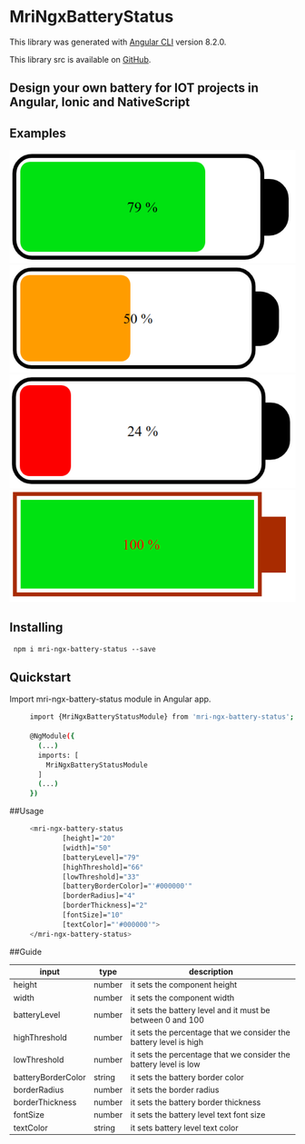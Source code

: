 # MriNgxBatteryStatus

This library was generated with [Angular CLI](https://github.com/angular/angular-cli) version 8.2.0.

This library src is available on [GitHub](https://github.com/rezaimn/mri-ngx-battery-status).

## Design your own battery for IOT projects in Angular, Ionic and NativeScript
## Examples

![alt text](green.png)
![alt text](orange.png)
![alt text](red.png)
![alt text](radiusless.png)


## Installing

     npm i mri-ngx-battery-status --save

## Quickstart

Import mri-ngx-battery-status module in Angular app.

```sh 
     import {MriNgxBatteryStatusModule} from 'mri-ngx-battery-status';

     @NgModule({
       (...)
       imports: [
         MriNgxBatteryStatusModule
       ]
       (...)
     })
```

##Usage

```sh
     <mri-ngx-battery-status
             [height]="20"
             [width]="50"
             [batteryLevel]="79"
             [highThreshold]="66"
             [lowThreshold]="33"
             [batteryBorderColor]="'#000000'"
             [borderRadius]="4"
             [borderThickness]="2"
             [fontSize]="10"
             [textColor]="'#000000'">
     </mri-ngx-battery-status>
```

##Guide

| input | type | description |
| ------ | ------ | ------ |
| height | number | it sets the component height
| width | number | it sets the component width
| batteryLevel | number | it sets the battery level and it must be between 0 and 100
| highThreshold | number | it sets the percentage that we consider the battery level is high
| lowThreshold | number | it sets the percentage that we consider the battery level is low
| batteryBorderColor | string | it sets the battery border color
| borderRadius | number | it sets the border radius
| borderThickness | number | it sets the battery border thickness
| fontSize | number | it sets the battery level text font size
| textColor | string | it sets battery level text color
